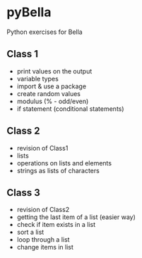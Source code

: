 # pyBella
Python exercises for Bella

## Class 1
- print values on the output
- variable types
- import & use a package
- create random values
- modulus (% - odd/even) 
- if statement (conditional statements)
## Class 2
- revision of Class1
- lists
- operations on lists and elements
- strings as lists of characters
## Class 3
- revision of Class2
- getting the last item of a list (easier way)
- check if item exists in a list
- sort a list
- loop through a list
- change items in list